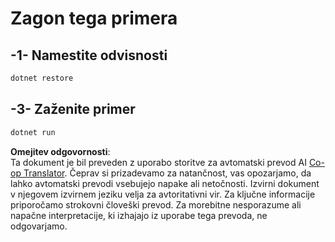 <!--
CO_OP_TRANSLATOR_METADATA:
{
  "original_hash": "84857cd27c06e9e5cb8bded78ab9c05c",
  "translation_date": "2025-07-13T18:29:36+00:00",
  "source_file": "03-GettingStarted/02-client/solution/dotnet/README.md",
  "language_code": "sl"
}
-->
# Zagon tega primera

## -1- Namestite odvisnosti

```bash
dotnet restore
```

## -3- Zaženite primer

```bash
dotnet run
```

**Omejitev odgovornosti**:  
Ta dokument je bil preveden z uporabo storitve za avtomatski prevod AI [Co-op Translator](https://github.com/Azure/co-op-translator). Čeprav si prizadevamo za natančnost, vas opozarjamo, da lahko avtomatski prevodi vsebujejo napake ali netočnosti. Izvirni dokument v njegovem izvirnem jeziku velja za avtoritativni vir. Za ključne informacije priporočamo strokovni človeški prevod. Za morebitne nesporazume ali napačne interpretacije, ki izhajajo iz uporabe tega prevoda, ne odgovarjamo.